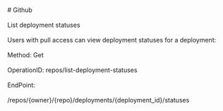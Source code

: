 <br>#     Github</br>
<br>List deployment statuses</br>
<br>Users with pull access can view deployment statuses for a deployment:</br>
<br>Method: Get</br>
<br>OperationID: repos/list-deployment-statuses</br>
<br>EndPoint:</br>
<br>/repos/{owner}/{repo}/deployments/{deployment_id}/statuses</br>
